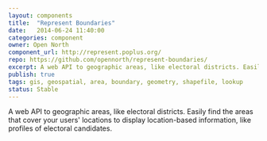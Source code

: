 ```yaml
---
layout: components
title:  "Represent Boundaries"
date:   2014-06-24 11:40:00
categories: component
owner: Open North
component_url: http://represent.poplus.org/
repo: https://github.com/opennorth/represent-boundaries/
excerpt: A web API to geographic areas, like electoral districts. Easily find the areas that cover your users' locations to display location-based information, like profiles of electoral candidates.
publish: true
tags: gis, geospatial, area, boundary, geometry, shapefile, lookup
status: Stable
---
```

A web API to geographic areas, like electoral districts. Easily find the areas that cover your users' locations to display location-based information, like profiles of electoral candidates.
